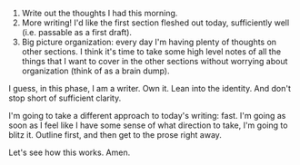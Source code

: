 1. Write out the thoughts I had this morning.
2. More writing! I'd like the first section fleshed out today, sufficiently well (i.e. passable as a first draft).
3. Big picture organization: every day I'm having plenty of thoughts on other sections. I think it's time to take some high level notes of all the things that I want to cover in the other sections without worrying about organization (think of as a brain dump).

I guess, in this phase, I am a writer. Own it. Lean into the identity. And don't stop short of sufficient clarity.

I'm going to take a different approach to today's writing: fast. I'm going as soon as I feel like I have some sense of what direction to take, I'm going to blitz it. Outline first, and then get to the prose right away.

Let's see how this works. Amen.

